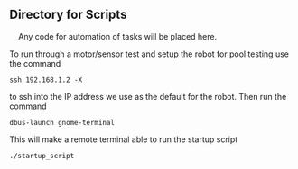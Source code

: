 ## Directory for Scripts ##

&nbsp; &nbsp; Any code for automation of tasks will be placed here.

To run through a motor/sensor test and setup the robot for pool testing use the command 

    ssh 192.168.1.2 -X 
    
to ssh into the IP address we use as the default for the robot. Then run the command

    dbus-launch gnome-terminal
    
This will make a remote terminal able to run the startup script

    ./startup_script
    
